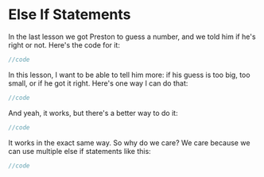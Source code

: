 # Else If Statements 
In the last lesson we got Preston to guess a number, and we told him if he's right or not. Here's the code for it:
```js
//code
```
In this lesson, I want to be able to tell him more: if his guess is too big, too small, or if he got it right. Here's one way I can do that:
```js
//code
```
And yeah, it works, but there's a better way to do it:
```js
//code
```
It works in the exact same way. So why do we care? We care because we can use multiple else if statements like this:
```js
//code
```
